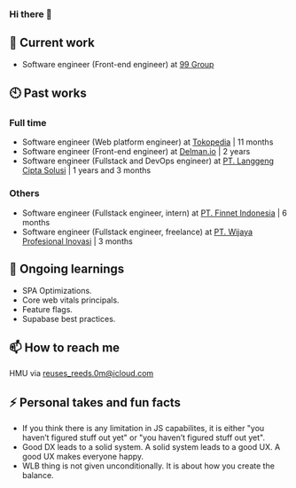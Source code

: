 ### Hi there 👋

## 💼 Current work

- Software engineer (Front-end engineer) at [99 Group](https://www.99.co/about-us)

## 🕙 Past works

### Full time

- Software engineer (Web platform engineer) at [Tokopedia](https://www.tokopedia.com/about/) | 11 months
- Software engineer (Front-end engineer) at [Delman.io](https://delman.io) | 2 years
- Software engineer (Fullstack and DevOps engineer) at [PT. Langgeng Cipta Solusi](https://lcsindonesia.com) | 1 years and 3 months

### Others
  
- Software engineer (Fullstack engineer, intern) at [PT. Finnet Indonesia](https://www.finpay.id) | 6 months
- Software engineer (Fullstack engineer, freelance) at [PT. Wijaya Profesional Inovasi](https://wijaya.co.id) | 3 months

## 🌱 Ongoing learnings

- SPA Optimizations.
- Core web vitals principals.
- Feature flags.
- Supabase best practices.

## 📫 How to reach me

HMU via [reuses_reeds.0m@icloud.com](mailto:reuses_reeds.0m@icloud.com)

## ⚡ Personal takes and fun facts

- If you think there is any limitation in JS capabilites, it is either "you haven’t figured stuff out yet" or "you haven’t figured stuff out yet".
- Good DX leads to a solid system. A solid system leads to a good UX. A good UX makes everyone happy.
- WLB thing is not given unconditionally. It is about how you create the balance.
